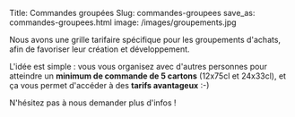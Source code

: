 Title: Commandes groupées
Slug: commandes-groupees
save_as: commandes-groupees.html
image: /images/groupements.jpg

Nous avons une grille tarifaire spécifique pour les groupements d'achats, afin de favoriser leur création et développement.

L'idée est simple : vous vous organisez avec d'autres personnes pour atteindre un **minimum de commande de 5 cartons** (12x75cl et 24x33cl), et ça vous permet d'accéder à des **tarifs avantageux** :-)

N'hésitez pas à nous demander plus d'infos !